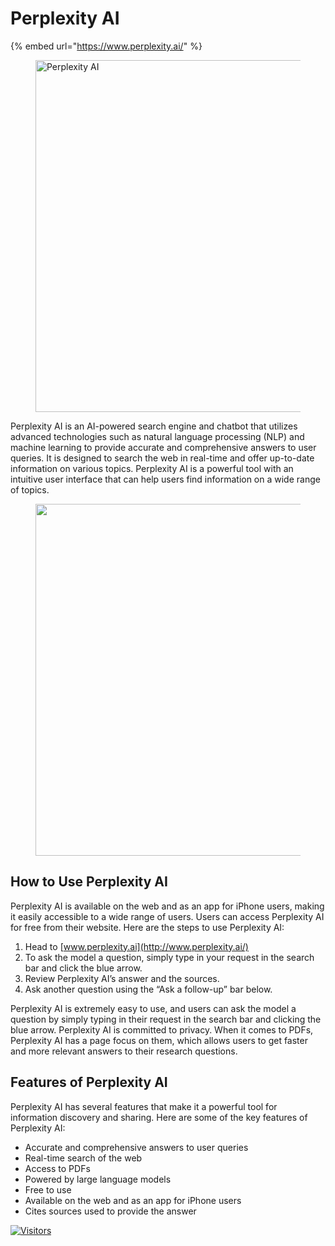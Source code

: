 # Perplexity AI

{% embed url="https://www.perplexity.ai/" %}

<figure><img src="https://miro.medium.com/v2/resize:fit:1400/1*Xv5A5Ma9qfMMzXNua75YPw.png" alt="Perplexity AI" width="563"></figure>

Perplexity AI is an AI-powered search engine and chatbot that utilizes advanced technologies such as natural language processing (NLP) and machine learning to provide accurate and comprehensive answers to user queries. It is designed to search the web in real-time and offer up-to-date information on various topics. Perplexity AI is a powerful tool with an intuitive user interface that can help users find information on a wide range of topics.

<figure><img src="https://substackcdn.com/image/fetch/f_auto,q_auto:good,fl_progressive:steep/https%3A%2F%2Fsubstack-post-media.s3.amazonaws.com%2Fpublic%2Fimages%2Fd0916cc8-7a20-4b30-b09e-7fb36866b63d_1280x616.jpeg" alt="" width="563"></figure>

## How to Use Perplexity AI <a href="#3615" id="3615"></a>

Perplexity AI is available on the web and as an app for iPhone users, making it easily accessible to a wide range of users. Users can access Perplexity AI for free from their website. Here are the steps to use Perplexity AI:

1. Head to [www.perplexity.ai](http://www.perplexity.ai/)
2. To ask the model a question, simply type in your request in the search bar and click the blue arrow.
3. Review Perplexity AI’s answer and the sources.
4. Ask another question using the “Ask a follow-up” bar below.

Perplexity AI is extremely easy to use, and users can ask the model a question by simply typing in their request in the search bar and clicking the blue arrow. Perplexity AI is committed to privacy. When it comes to PDFs, Perplexity AI has a page focus on them, which allows users to get faster and more relevant answers to their research questions.

## Features of Perplexity AI <a href="#6729" id="6729"></a>

Perplexity AI has several features that make it a powerful tool for information discovery and sharing. Here are some of the key features of Perplexity AI:

* Accurate and comprehensive answers to user queries
* Real-time search of the web
* Access to PDFs
* Powered by large language models
* Free to use
* Available on the web and as an app for iPhone users
* Cites sources used to provide the answer

[![Visitors](https://api.visitorbadge.io/api/visitors?path=https%3A%2F%2Fgithub.com%2Fdrshahizan\&labelColor=%23697689\&countColor=%23555555\&style=plastic)](https://visitorbadge.io/status?path=https%3A%2F%2Fgithub.com%2Fdrshahizan)
